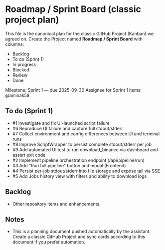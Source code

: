 # Roadmap / Sprint Board (classic project plan)

This file is the canonical plan for the classic GitHub Project (Kanban) we agreed on. Create the Project named **Roadmap / Sprint Board** with columns:

- Backlog
- To do (Sprint 1)
- In progress
- Blocked
- Review
- Done

Milestone: Sprint 1 — due 2025-09-30
Assignee for Sprint 1 items: @aminak58

## To do (Sprint 1)
- #1 Investigate and fix UI-launched script failure
- #6 Reproduce UI failure and capture full stdout/stderr
- #7 Collect environment and config differences between UI and terminal runs
- #8 Improve ScriptWrapper to persist complete stdout/stderr per job
- #9 Add automated UI test to run download_binance via dashboard and assert exit code
- #2 Implement pipeline orchestration endpoint (/api/pipeline/run)
- #3 Add "Run full pipeline" button and modal (Frontend)
- #4 Persist per-job stdout/stderr into file storage and expose tail via SSE
- #5 Add Jobs history view with filters and ability to download logs

## Backlog
- Other repository items and enhancements.

## Notes
- This is a planning document pushed automatically by the assistant. Create a classic GitHub Project and sync cards according to this document if you prefer automation.
